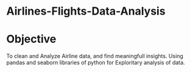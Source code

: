 # Airlines-Flights-Data-Analysis
# Objective
To clean and Analyze Airline data, and find meaningfull insights. Using pandas and seaborn libraries of python for Exploritary analysis of data.
